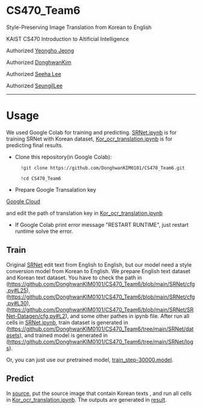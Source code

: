 # CS470_Team6
Style-Preserving Image Translation from Korean to English

KAIST CS470 Introduction to Altificial Intelligence

Authorized [Yeongho Jeong](https://github.com/jyeongho)

Authorized [DonghwanKim](https://github.com/DonghwanKIM0101)

Authorized [Seeha Lee](https://github.com/ee12ha0220)

Authorized [SeungilLee](https://github.com/ChoiIseungil)

-----------

# Usage

We used Google Colab for training and predicting.
[SRNet.ipynb](https://github.com/DonghwanKIM0101/CS470_Team6/blob/main/SRNet.ipynb) is for training SRNet with Korean dataset,
[Kor_ocr_translation.ipynb](https://github.com/DonghwanKIM0101/CS470_Team6/blob/main/Kor_ocr_translation.ipynb) is for predicting final results.

* Clone this repository(in Google Colab):

        !git clone https://github.com/DonghwanKIM0101/CS470_Team6.git
        
        !cd CS470_Team6

* Prepare Google Transalation key

[Google Cloud](https://cloud.google.com/translate)

and edit the path of translation key in [Kor_ocr_translation.ipynb](https://github.com/DonghwanKIM0101/CS470_Team6/blob/main/Kor_ocr_translation.ipynb)

* If Google Colab print error message "RESTART RUNTIME", just restart runtime solve the error.

## Train

Original [SRNet](https://github.com/Niwhskal/SRNet) edit text from English to English, but our model need a style conversion model from Korean to English.
We prepare English text dataset and Korean text dataset.
You have to check the path in (https://github.com/DonghwanKIM0101/CS470_Team6/blob/main/SRNet/cfg.py#L25), (https://github.com/DonghwanKIM0101/CS470_Team6/blob/main/SRNet/cfg.py#L30), (https://github.com/DonghwanKIM0101/CS470_Team6/blob/main/SRNet/SRNet-Datagen/cfg.py#L2), and some other pathes in ipynb file.
After run all cells in [SRNet.ipynb](https://github.com/DonghwanKIM0101/CS470_Team6/blob/main/SRNet.ipynb), train dataset is generated in (https://github.com/DonghwanKIM0101/CS470_Team6/tree/main/SRNet/datasets), and trained model is generated in (https://github.com/DonghwanKIM0101/CS470_Team6/tree/main/SRNet/logs).

Or, you can just use our pretrained model, [train_step-30000.model](https://drive.google.com/file/d/1LY3nfKSK9sk5Jxrj9GglReC-dzGCuLCH/view?usp=sharing). 

## Predict

In [source](https://github.com/DonghwanKIM0101/CS470_Team6/tree/main/scene_text_test/test_image), put the source image that contain Korean texts , and run all cells in [Kor_ocr_translation.ipynb](https://github.com/DonghwanKIM0101/CS470_Team6/blob/main/Kor_ocr_translation.ipynb). The outputs are generated in [result](https://github.com/DonghwanKIM0101/CS470_Team6/tree/main/scene_text_test/result_image).
